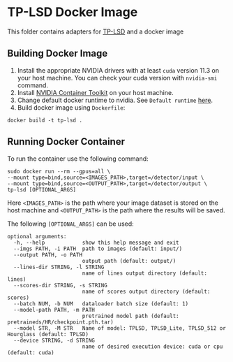 # TP-LSD Docker Image
This folder contains adapters for [TP-LSD](https://github.com/Siyuada7/TP-LSD/) and a docker image
## Building Docker Image
1) Install the appropriate NVIDIA drivers with at least `cuda` version 11.3 on your host machine. You can check your cuda version with `nvidia-smi` command.
2) Install [NVIDIA Container Toolkit](https://docs.nvidia.com/datacenter/cloud-native/container-toolkit/install-guide.html) on your host machine.
3) Change default docker runtime to nvidia. See `Default runtime` [here](https://github.com/NVIDIA/nvidia-docker/wiki/Advanced-topics#default-runtime).
4) Build docker image using `Dockerfile`:
```
docker build -t tp-lsd .
```
## Running Docker Container
To run the container use the following command:
```
sudo docker run --rm --gpus=all \
--mount type=bind,source=<IMAGES_PATH>,target=/detector/input \
--mount type=bind,source=<OUTPUT_PATH>,target=/detector/output \
tp-lsd [OPTIONAL_ARGS]
```

Here `<IMAGES_PATH>` is the path where your image dataset is stored on the host machine and `<OUTPUT_PATH>` is the path where the results will be saved. 

The following `[OPTIONAL_ARGS]` can be used:
```
optional arguments:
  -h, --help            show this help message and exit
  --imgs PATH, -i PATH  path to images (default: input/)
  --output PATH, -o PATH
                        output path (default: output/)
  --lines-dir STRING, -l STRING
                        name of lines output directory (default: lines)
  --scores-dir STRING, -s STRING
                        name of scores output directory (default: scores)
  --batch NUM, -b NUM   dataloader batch size (default: 1)
  --model-path PATH, -m PATH
                        pretrained model path (default: pretraineds/HR/checkpoint.pth.tar)
  --model STR, -M STR   Name of model: TPLSD, TPLSD_Lite, TPLSD_512 or Hourglass (default: TPLSD)
  --device STRING, -d STRING
                        name of desired execution device: cuda or cpu (default: cuda)

```